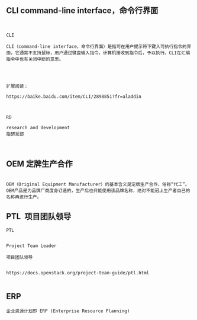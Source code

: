 CLI command-line interface，命令行界面
-------
```


CLI

CLI（command-line interface，命令行界面）是指可在用户提示符下键入可执行指令的界面，它通常不支持鼠标，用户通过键盘输入指令，计算机接收到指令后，予以执行。CLI在汇编指令中也有关闭中断的意思。




扩展阅读：

https://baike.baidu.com/item/CLI/2898851?fr=aladdin


```

 
```

RD 

research and development
指研发部



```

OEM  定牌生产合作
--------
```

OEM（Original Equipment Manufacturer）的基本含义是定牌生产合作，俗称“代工”。 OEM产品是为品牌厂商度身订造的，生产后也只能使用该品牌名称，绝对不能冠上生产者自己的名称再进行生产。

```


PTL  项目团队领导
--------------
```
PTL


Project Team Leader

项目团队领导


https://docs.openstack.org/project-team-guide/ptl.html


```

ERP
-----
```
企业资源计划即 ERP (Enterprise Resource Planning)

```
